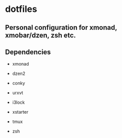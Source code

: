 # dotfiles
## Personal configuration for xmonad, xmobar/dzen, zsh etc.

## Dependencies

* xmonad

* dzen2

* conky

* urxvt

* i3lock

* xstarter

* tmux

* zsh
